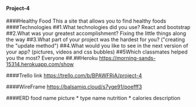 #### Project-4

####Healthy Food
This a site that allows you to find healthy foods
####Technologies 
##1.What technologies did you use? 
React and bootstrap
##2.What was your greatest accomplishment? 
Fixing the little things along the way
##3.What part of your project was the hardest for you?
("creating the "update method")
##4.What would you like to see in the next version of your app?
(pictures, videos and css bubbles)
##5Which classmates helped you the most? Everyone
##.##Heroku
https://morning-sands-15314.herokuapp.com/show

####Trello link
https://trello.com/b/BPAWFRjA/project-4

####WireFrame
https://balsamiq.cloud/s7yge91/poefff3

####ERD
food
  name
  picture
  *
  type
    name
    nutrition
*
calories
    description


